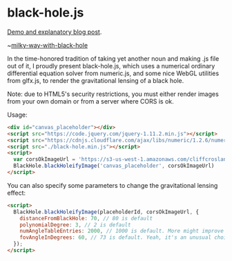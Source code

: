 # black-hole.js #

[Demo and explanatory blog post](https://cliffcrosland.com/posts/black-hole-js/).

~[milky-way-with-black-hole](https://s3-us-west-1.amazonaws.com/cliffcrosland-public/black_hole_js/milky_way_with_black_hole.png)

In the time-honored tradition of taking yet another noun and making .js file out of it, I proudly present black-hole.js, which uses a numerical ordinary differential equation solver from numeric.js, and some nice WebGL utilities from glfx.js, to render the gravitational lensing of a black hole.

Note: due to HTML5's security restrictions, you must either render images from your own domain or from a server where CORS is ok.

Usage:
```html
<div id="canvas_placeholder"></div>
<script src="https://code.jquery.com/jquery-1.11.2.min.js"></script>
<script src="https://cdnjs.cloudflare.com/ajax/libs/numeric/1.2.6/numeric.js"></script>
<script src="./black-hole.min.js"></script>
<script>
  var corsOkImageUrl = 'https://s3-us-west-1.amazonaws.com/cliffcrosland-public/black_hole_js/milky_way.jpg';
  BlackHole.blackHoleifyImage('canvas_placeholder', corsOkImageUrl)
</script>
```

You can also specify some parameters to change the gravitational lensing effect:
```html
<script>
  BlackHole.blackHoleifyImage(placeholderId, corsOkImageUrl, {
    distanceFromBlackHole: 70, // 80 is default
    polynomialDegree: 3, // 2 is default
    numAngleTableEntries: 2000, // 1000 is default. More might improve quality but impact performance
    fovAngleInDegrees: 60, // 73 is default. Yeah, it's an unusual choice, but it just looked cool, ok?
  });
</script>
```
